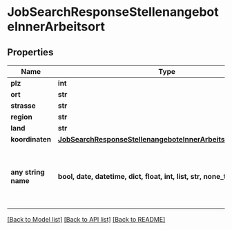 # JobSearchResponseStellenangeboteInnerArbeitsort


## Properties
Name | Type | Description | Notes
------------ | ------------- | ------------- | -------------
**plz** | **int** |  | [optional] 
**ort** | **str** |  | [optional] 
**strasse** | **str** |  | [optional] 
**region** | **str** |  | [optional] 
**land** | **str** |  | [optional] 
**koordinaten** | [**JobSearchResponseStellenangeboteInnerArbeitsortKoordinaten**](JobSearchResponseStellenangeboteInnerArbeitsortKoordinaten.md) |  | [optional] 
**any string name** | **bool, date, datetime, dict, float, int, list, str, none_type** | any string name can be used but the value must be the correct type | [optional]

[[Back to Model list]](../README.md#documentation-for-models) [[Back to API list]](../README.md#documentation-for-api-endpoints) [[Back to README]](../README.md)


